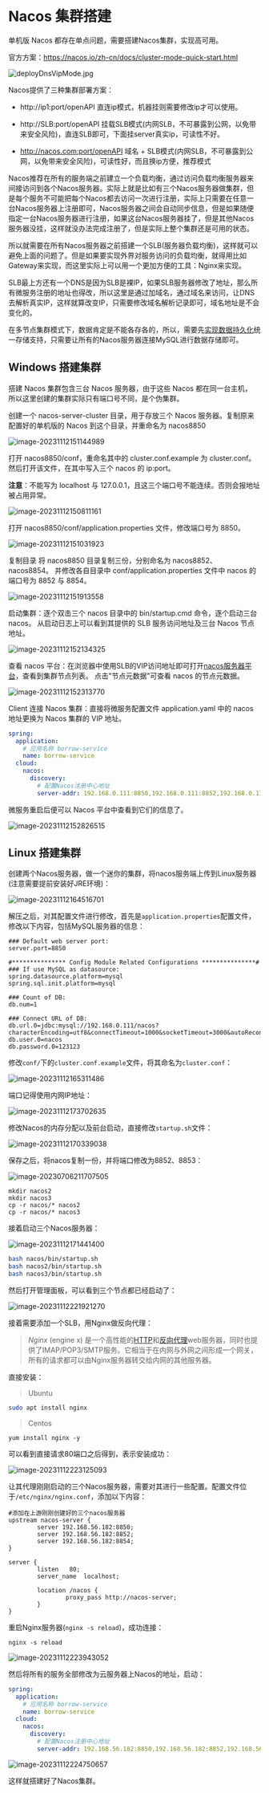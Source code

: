 # Nacos 集群搭建

单机版 Nacos 都存在单点问题，需要搭建Nacos集群，实现高可用。

官方方案：https://nacos.io/zh-cn/docs/cluster-mode-quick-start.html

![deployDnsVipMode.jpg](https://cdn.jsdelivr.net/gh/letengzz/Two-C@main/img/Java/202303301730370.png)

Nacos提供了三种集群部署方案：

- http://ip1:port/openAPI 直连ip模式，机器挂则需要修改ip才可以使用。


- http://SLB:port/openAPI 挂载SLB模式(内网SLB，不可暴露到公网，以免带来安全风险)，直连SLB即可，下面挂server真实ip，可读性不好。


- http://nacos.com:port/openAPI 域名 + SLB模式(内网SLB，不可暴露到公网，以免带来安全风险)，可读性好，而且换ip方便，推荐模式

Nacos推荐在所有的服务端之前建立一个负载均衡，通过访问负载均衡服务器来间接访问到各个Nacos服务器。实际上就是比如有三个Nacos服务器做集群，但是每个服务不可能把每个Nacos都去访问一次进行注册，实际上只需要在任意一台Nacos服务器上注册即可，Nacos服务器之间会自动同步信息，但是如果随便指定一台Nacos服务器进行注册，如果这台Nacos服务器挂了，但是其他Nacos服务器没挂，这样就没办法完成注册了，但是实际上整个集群还是可用的状态。

所以就需要在所有Nacos服务器之前搭建一个SLB(服务器负载均衡)，这样就可以避免上面的问题了。但是如果要实现外界对服务访问的负载均衡，就得用比如Gateway来实现，而这里实际上可以用一个更加方便的工具：Nginx来实现。

SLB最上方还有一个DNS是因为SLB是裸IP，如果SLB服务器修改了地址，那么所有微服务注册的地址也得改，所以这里是通过加域名，通过域名来访问，让DNS去解析真实IP，这样就算改变IP，只需要修改域名解析记录即可，域名地址是不会变化的。

在多节点集群模式下，数据肯定是不能各存各的，所以，需要先[实现数据持久化](../Configuration/README.md#数据持久化)统一存储支持，只需要让所有的Nacos服务器连接MySQL进行数据存储即可。

## Windows 搭建集群

搭建 Nacos 集群包含三台 Nacos 服务器，由于这些 Nacos 都在同一台主机， 所以这里创建的集群实际只有端口号不同，是个伪集群。

创建一个 nacos-server-cluster 目录，用于存放三个 Nacos 服务器。复制原来配置好的单机版的 Nacos 到这个目录，并重命名为 nacos8850

![image-20231112151144989](https://cdn.jsdelivr.net/gh/letengzz/tc2/img202311121511730.png)

打开 nacos8850/conf，重命名其中的 cluster.conf.example 为 cluster.conf。然后打开该文件，在其中写入三个 nacos 的 ip:port。

**注意**：不能写为 localhost 与 127.0.0.1，且这三个端口号不能连续。否则会报地址被占用异常。 

![image-20231112150811161](https://cdn.jsdelivr.net/gh/letengzz/tc2/img202311121508284.png)

打开 nacos8850/conf/application.properties 文件，修改端口号为 8850。 

![image-20231112151031923](https://cdn.jsdelivr.net/gh/letengzz/tc2/img202311121510451.png)

复制目录 将 nacos8850 目录复制三份，分别命名为 nacos8852、nacos8854。 并修改各自目录中 conf/application.properties 文件中 nacos 的端口号为 8852 与 8854。 

![image-20231112151913558](https://cdn.jsdelivr.net/gh/letengzz/tc2/img202311121519389.png)

启动集群：逐个双击三个 nacos 目录中的 bin/startup.cmd 命令，逐个启动三台 nacos。 从启动日志上可以看到其提供的 SLB 服务访问地址及三台 Nacos 节点地址。

![image-20231112152134325](https://cdn.jsdelivr.net/gh/letengzz/tc2/img202311121521761.png)

查看 nacos 平台：在浏览器中使用SLB的VIP访问地址即可打开[nacos服务器平台](http://localhost:8850/nacos/#/login)，查看到集群节点列表。 点击"节点元数据"可查看 nacos 的节点元数据。

![image-20231112152313770](https://cdn.jsdelivr.net/gh/letengzz/tc2/img202311121523026.png)

Client 连接 Nacos 集群：直接将微服务配置文件 application.yaml 中的 nacos 地址更换为 Nacos 集群的 VIP 地址。 

```yaml
spring:
  application:
    # 应用名称 borrow-service
    name: borrow-service
  cloud:
    nacos:
      discovery:
        # 配置Nacos注册中心地址
        server-addr: 192.168.0.111:8850,192.168.0.111:8852,192.168.0.111:8854
```

微服务重启后便可以 Nacos 平台中查看到它们的信息了。

![image-20231112152826515](https://cdn.jsdelivr.net/gh/letengzz/tc2/img202311121528803.png)

## Linux 搭建集群

创建两个Nacos服务器，做一个迷你的集群，将nacos服务端上传到Linux服务器(注意需要提前安装好JRE环境)：

![image-20231112164516701](https://cdn.jsdelivr.net/gh/letengzz/tc2/img202311121645433.png)

解压之后，对其配置文件进行修改，首先是`application.properties`配置文件，修改以下内容，包括MySQL服务器的信息：

```properties
### Default web server port:
server.port=8850

#*************** Config Module Related Configurations ***************#
### If use MySQL as datasource:
spring.datasource.platform=mysql
spring.sql.init.platform=mysql

### Count of DB:
db.num=1

### Connect URL of DB:
db.url.0=jdbc:mysql://192.168.0.111/nacos?characterEncoding=utf8&connectTimeout=1000&socketTimeout=3000&autoReconnect=true&useUnicode=true&useSSL=false&serverTimezone=UTC
db.user.0=nacos
db.password.0=123123
```

修改`conf/`下的`cluster.conf.example`文件，将其命名为`cluster.conf`：

![image-20231112165311486](https://cdn.jsdelivr.net/gh/letengzz/tc2/img202311121653978.png)

端口记得使用内网IP地址：

![image-20231112173702635](https://cdn.jsdelivr.net/gh/letengzz/tc2/img202311121737307.png)

修改Nacos的内存分配以及前台启动，直接修改`startup.sh`文件：

![image-20231112170339038](https://cdn.jsdelivr.net/gh/letengzz/tc2/img202311121703431.png)

保存之后，将nacos复制一份，并将端口修改为8852、8853：

![image-20230706211707505](https://cdn.jsdelivr.net/gh/letengzz/Two-C@main/img/Java/202307062117059.png)

```shell
mkdir nacos2
mkdir nacos3
cp -r nacos/* nacos2
cp -r nacos/* nacos3
```

接着启动三个Nacos服务器：

![image-20231112171441400](https://cdn.jsdelivr.net/gh/letengzz/tc2/img202311121714117.png)

```bash
bash nacos/bin/startup.sh
bash nacos2/bin/startup.sh
bash nacos3/bin/startup.sh
```

然后打开管理面板，可以看到三个节点都已经启动了：

![image-20231112221921270](assets/image-20231112221921270.png)

接着需要添加一个SLB，用Nginx做反向代理：

> *Nginx* (engine x) 是一个高性能的[HTTP](https://baike.baidu.com/item/HTTP)和[反向代理](https://baike.baidu.com/item/反向代理/7793488)web服务器，同时也提供了IMAP/POP3/SMTP服务。它相当于在内网与外网之间形成一个网关，所有的请求都可以由Nginx服务器转交给内网的其他服务器。

直接安装：

> Ubuntu

```sh
sudo apt install nginx
```

> Centos

```shell
yum install nginx -y
```

可以看到直接请求80端口之后得到，表示安装成功：

![image-20231112223125093](https://cdn.jsdelivr.net/gh/letengzz/tc2/img202311161301261.png)

让其代理刚刚启动的三个Nacos服务器，需要对其进行一些配置。配置文件位于`/etc/nginx/nginx.conf`，添加以下内容：

```nginx
#添加在上游刚刚创建好的三个nacos服务器
upstream nacos-server {
        server 192.168.56.182:8850;
        server 192.168.56.182:8852;
        server 192.168.56.182:8854;
}

server {
        listen   80;
        server_name  localhost;

        location /nacos {
                proxy_pass http://nacos-server;
        }
}
```

重启Nginx服务器(`nginx -s reload`)，成功连接：

```nginx
nginx -s reload
```

![image-20231112223943052](https://cdn.jsdelivr.net/gh/letengzz/tc2/img202311122239422.png)

然后将所有的服务全部修改为云服务器上Nacos的地址，启动：

```yaml
spring:
  application:
    # 应用名称 borrow-service
    name: borrow-service
  cloud:
    nacos:
      discovery:
        # 配置Nacos注册中心地址
        server-addr: 192.168.56.182:8850,192.168.56.182:8852,192.168.56.182:8854
```

![image-20231112224750657](https://cdn.jsdelivr.net/gh/letengzz/tc2/img202311122247749.png)

这样就搭建好了Nacos集群。